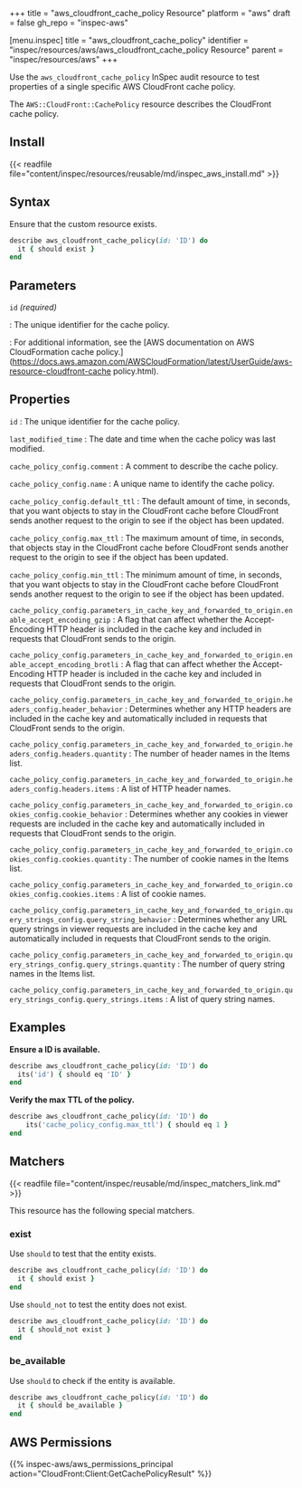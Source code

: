+++
title = "aws_cloudfront_cache_policy Resource"
platform = "aws"
draft = false
gh_repo = "inspec-aws"

[menu.inspec]
title = "aws_cloudfront_cache_policy"
identifier = "inspec/resources/aws/aws_cloudfront_cache_policy Resource"
parent = "inspec/resources/aws"
+++

Use the `aws_cloudfront_cache_policy` InSpec audit resource to test properties of a single specific AWS CloudFront cache policy.

The `AWS::CloudFront::CachePolicy` resource describes the CloudFront cache policy.

## Install

{{< readfile file="content/inspec/resources/reusable/md/inspec_aws_install.md" >}}

## Syntax

Ensure that the custom resource exists.

```ruby
describe aws_cloudfront_cache_policy(id: 'ID') do
  it { should exist }
end
```

## Parameters

`id` _(required)_

: The unique identifier for the cache policy.

: For additional information, see the [AWS documentation on AWS CloudFormation cache policy.](https://docs.aws.amazon.com/AWSCloudFormation/latest/UserGuide/aws-resource-cloudfront-cache policy.html).

## Properties

`id`
: The unique identifier for the cache policy.

`last_modified_time`
: The date and time when the cache policy was last modified.

`cache_policy_config.comment`
: A comment to describe the cache policy.

`cache_policy_config.name`
: A unique name to identify the cache policy.

`cache_policy_config.default_ttl`
: The default amount of time, in seconds, that you want objects to stay in the CloudFront cache before CloudFront sends another request to the origin to see if the object has been updated.

`cache_policy_config.max_ttl`
: The maximum amount of time, in seconds, that objects stay in the CloudFront cache before CloudFront sends another request to the origin to see if the object has been updated.

`cache_policy_config.min_ttl`
: The minimum amount of time, in seconds, that you want objects to stay in the CloudFront cache before CloudFront sends another request to the origin to see if the object has been updated.

`cache_policy_config.parameters_in_cache_key_and_forwarded_to_origin.enable_accept_encoding_gzip`
: A flag that can affect whether the Accept-Encoding HTTP header is included in the cache key and included in requests that CloudFront sends to the origin.

`cache_policy_config.parameters_in_cache_key_and_forwarded_to_origin.enable_accept_encoding_brotli`
: A flag that can affect whether the Accept-Encoding HTTP header is included in the cache key and included in requests that CloudFront sends to the origin.

`cache_policy_config.parameters_in_cache_key_and_forwarded_to_origin.headers_config.header_behavior`
: Determines whether any HTTP headers are included in the cache key and automatically included in requests that CloudFront sends to the origin.

`cache_policy_config.parameters_in_cache_key_and_forwarded_to_origin.headers_config.headers.quantity`
: The number of header names in the Items list.

`cache_policy_config.parameters_in_cache_key_and_forwarded_to_origin.headers_config.headers.items`
: A list of HTTP header names.

`cache_policy_config.parameters_in_cache_key_and_forwarded_to_origin.cookies_config.cookie_behavior`
: Determines whether any cookies in viewer requests are included in the cache key and automatically included in requests that CloudFront sends to the origin.

`cache_policy_config.parameters_in_cache_key_and_forwarded_to_origin.cookies_config.cookies.quantity`
: The number of cookie names in the Items list.

`cache_policy_config.parameters_in_cache_key_and_forwarded_to_origin.cookies_config.cookies.items`
: A list of cookie names.

`cache_policy_config.parameters_in_cache_key_and_forwarded_to_origin.query_strings_config.query_string_behavior`
: Determines whether any URL query strings in viewer requests are included in the cache key and automatically included in requests that CloudFront sends to the origin.

`cache_policy_config.parameters_in_cache_key_and_forwarded_to_origin.query_strings_config.query_strings.quantity`
: The number of query string names in the Items list.

`cache_policy_config.parameters_in_cache_key_and_forwarded_to_origin.query_strings_config.query_strings.items`
: A list of query string names.

## Examples

**Ensure a ID is available.**

```ruby
describe aws_cloudfront_cache_policy(id: 'ID') do
  its('id') { should eq 'ID' }
end
```

**Verify the max TTL of the policy.**

```ruby
describe aws_cloudfront_cache_policy(id: 'ID') do
    its('cache_policy_config.max_ttl') { should eq 1 }
end
```

## Matchers

{{< readfile file="content/inspec/reusable/md/inspec_matchers_link.md" >}}

This resource has the following special matchers.

### exist

Use `should` to test that the entity exists.

```ruby
describe aws_cloudfront_cache_policy(id: 'ID') do
  it { should exist }
end
```

Use `should_not` to test the entity does not exist.

```ruby
describe aws_cloudfront_cache_policy(id: 'ID') do
  it { should_not exist }
end
```

### be_available

Use `should` to check if the entity is available.

```ruby
describe aws_cloudfront_cache_policy(id: 'ID') do
  it { should be_available }
end
```

## AWS Permissions

{{% inspec-aws/aws_permissions_principal action="CloudFront:Client:GetCachePolicyResult" %}}
